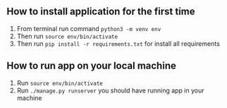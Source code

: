 ## How to install application for the first time

1. From terminal run command `python3 -m venv env`
2. Then run `source env/bin/activate`
3. Then run `pip install -r requirements.txt` for install all requirements

## How to run app on your local machine

1. Run `source env/bin/activate`
2. Run `./manage.py runserver` you should have running app in your machine
